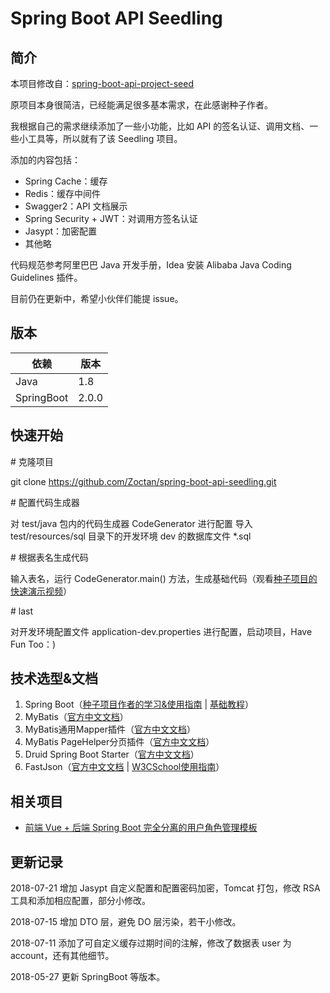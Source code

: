 # Spring Boot API Seedling

## 简介

本项目修改自：[spring-boot-api-project-seed](https://github.com/lihengming/spring-boot-api-project-seed)

原项目本身很简洁，已经能满足很多基本需求，在此感谢种子作者。

我根据自己的需求继续添加了一些小功能，比如 API 的签名认证、调用文档、一些小工具等，所以就有了该 Seedling 项目。

添加的内容包括：
- Spring Cache：缓存
- Redis：缓存中间件
- Swagger2：API 文档展示
- Spring Security + JWT：对调用方签名认证
- Jasypt：加密配置
- 其他略

代码规范参考阿里巴巴 Java 开发手册，Idea 安装 Alibaba Java Coding Guidelines 插件。

目前仍在更新中，希望小伙伴们能提 issue。

## 版本

依赖         | 版本
------------|---------
Java        | 1.8
SpringBoot  | 2.0.0

## 快速开始

\# 克隆项目

git clone https://github.com/Zoctan/spring-boot-api-seedling.git

\# 配置代码生成器

对 test/java 包内的代码生成器 CodeGenerator 进行配置
导入 test/resources/sql 目录下的开发环境 dev 的数据库文件 *.sql

\# 根据表名生成代码

输入表名，运行 CodeGenerator.main() 方法，生成基础代码（观看[种子项目的快速演示视频](http://v.youku.com/v_show/id_XMjg1NjYwNDgxNg==.html?spm=a2h3j.8428770.3416059.1)）

\# last

对开发环境配置文件 application-dev.properties 进行配置，启动项目，Have Fun Too：)

## 技术选型&文档

1. Spring Boot（[种子项目作者的学习&使用指南](https://www.jianshu.com/p/1a9fd8936bd8) | [基础教程](http://blog.didispace.com/Spring-Boot%E5%9F%BA%E7%A1%80%E6%95%99%E7%A8%8B/)）
2. MyBatis（[官方中文文档](http://www.mybatis.org/mybatis-3/zh/index.html)）
3. MyBatis通用Mapper插件（[官方中文文档](https://mapperhelper.github.io/docs/)）
4. MyBatis PageHelper分页插件（[官方中文文档](https://pagehelper.github.io/)）
5. Druid Spring Boot Starter（[官方中文文档](https://github.com/alibaba/druid/tree/master/druid-spring-boot-starter/)）
6. FastJson（[官方中文文档](https://github.com/alibaba/fastjson/wiki/Quick-Start-CN) | [W3CSchool使用指南](https://www.w3cschool.cn/fastjson/fastjson-quickstart.html)）

## 相关项目

- [前端 Vue + 后端 Spring Boot 完全分离的用户角色管理模板](https://github.com/Zoctan/spring-boot-vue-admin)

## 更新记录

2018-07-21 增加 Jasypt 自定义配置和配置密码加密，Tomcat 打包，修改 RSA 工具和添加相应配置，部分小修改。

2018-07-15 增加 DTO 层，避免 DO 层污染，若干小修改。

2018-07-11 添加了可自定义缓存过期时间的注解，修改了数据表 user 为 account，还有其他细节。

2018-05-27 更新 SpringBoot 等版本。
